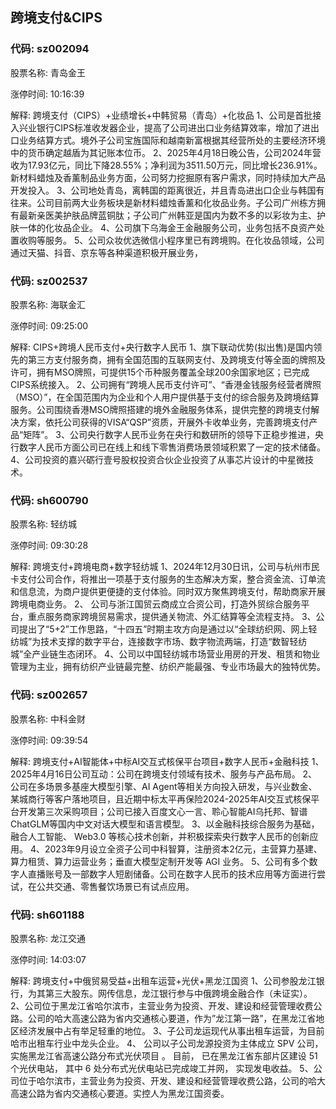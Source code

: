 ## 跨境支付&CIPS

### 代码: sz002094

股票名称: 青岛金王

涨停时间: 10:16:39

解释: 跨境支付（CIPS）+业绩增长+中韩贸易（青岛）+化妆品
1、公司是首批接入兴业银行CIPS标准收发器企业，提高了公司进出口业务结算效率，增加了进出口业务结算方式。境外子公司宝旌国际和越南新富根据其经营所处的主要经济环境中的货币确定越盾为其记账本位币。
2、2025年4月18日晚公告，公司2024年营收为17.93亿元，同比下降28.55%；净利润为3511.50万元，同比增长236.91%。新材料蜡烛及香薰制品业务方面，公司努力挖掘原有客户需求，同时持续加大产品开发投入。
3、公司地处青岛，离韩国的距离很近，并且青岛进出口企业与韩国有往来。公司目前两大业务板块是新材料蜡烛香薰和化妆品业务。子公司广州栋方拥有最新亲医美护肤品牌蓝铜肽；子公司广州韩亚是国内为数不多的以彩妆为主、护肤一体的化妆品企业。
4、公司旗下乌海金王金融服务公司，业务包括不良资产处置收购等服务。
5、公司众妆优选微信小程序里已有跨境购。在化妆品领域，公司通过天猫、抖音、京东等各种渠道积极开展业务，

### 代码: sz002537

股票名称: 海联金汇

涨停时间: 09:25:00

解释: CIPS+跨境人民币支付+央行数字人民币
1、旗下联动优势(拟出售)是国内领先的第三方支付服务商，拥有全国范围的互联网支付、及跨境支付等全面的牌照及许可，拥有MSO牌照，可提供15个币种服务覆盖全球200余国家地区；已完成CIPS系统接入。
2、公司拥有“跨境人民币支付许可”、“香港金钱服务经营者牌照（MSO）”，在全国范围内为企业和个人用户提供基于支付的综合服务及跨境结算服务。公司围绕香港MSO牌照搭建的境外金融服务体系，提供完整的跨境支付解决方案，依托公司获得的VISA“QSP”资质，开展外卡收单业务，完善跨境支付产品“矩阵”。
3、公司央行数字人民币业务在央行和数研所的领导下正稳步推进，央行数字人民币方面公司已在线上和线下零售消费场景领域积累了一定的技术储备。
4、公司投资的嘉兴砺行壹号股权投资合伙企业投资了从事芯片设计的中星微技术。

### 代码: sh600790

股票名称: 轻纺城

涨停时间: 09:30:28

解释: 跨境支付+跨境电商+数字轻纺城
1、2024年12月30日讯，公司与杭州市民卡支付公司合作，将推出一项基于支付服务的生态解决方案，整合资金流、订单流和信息流，为商户提供更便捷的支付体验。同时双方聚焦跨境支付，帮助商家开展跨境电商业务。
2、 公司与浙江国贸云商成立合资公司，打造外贸综合服务平台，重点服务商家跨境贸易需求，提供通关物流、外汇结算等全流程支持。
3、公司提出了“5+2”工作思路，“十四五”时期主攻方向是通过以“全球纺织网、网上轻纺城”为技术支撑的数字平台，连接数字市场、数字物流两端，打造“数智轻纺城”全产业链生态闭环。
4、公司以中国轻纺城市场营业用房的开发、租赁和物业管理为主业，拥有纺织产业链最完整、纺织产能最强、专业市场最大的独特优势。

### 代码: sz002657

股票名称: 中科金财

涨停时间: 09:39:54

解释: 跨境支付+AI智能体+中标AI交互式核保平台项目+数字人民币+金融科技
1、 2025年4月16日公司互动：公司在跨境支付领域有技术、服务与产品布局。
2、公司在多场景多基座大模型引擎、AI Agent等相关方向投入研发，与兴业数金、某城商行等客户落地项目，且近期中标太平再保险2024-2025年AI交互式核保平台开发第三次采购项目；公司已接入百度文心一言、聆心智能AI乌托邦、智谱ChatGLM等国内中文对话大模型和语言模型。
3、以金融科技综合服务为基础，融合人工智能、 Web3.0 等核心技术创新，并积极探索央行数字人民币的创新应用。
4、2023年9月设立全资子公司中科智算，注册资本2亿元，主营算力基建、 算力租赁、算力运营业务；垂直大模型定制开发等 AGI 业务。
5、公司有多个数字人直播账号及一部数字人短剧储备。公司在数字人民币的技术应用等方面进行尝试，在公共交通、零售餐饮场景已有试点应用。

### 代码: sh601188

股票名称: 龙江交通

涨停时间: 14:03:07

解释: 跨境支付+中俄贸易受益+出租车运营+光伏+黑龙江国资
1、公司参股龙江银行，为其第三大股东。网传信息，龙江银行参与中俄跨境金融合作（未证实）。
2、公司位于黑龙江省哈尔滨市，主营业务为投资、开发、建设和经营管理收费公路。公司的哈大高速公路为省内交通核心要道，作为”龙江第一路”，在黑龙江省地区经济发展中占有举足轻重的地位。
3、子公司龙运现代从事出租车运营，为目前哈市出租车行业中龙头企业。
4、 公司以子公司龙源投资为主体成立 SPV 公司， 实施黑龙江省高速公路分布式光伏项目 。 目前， 已在黑龙江省东部片区建设 51 个光伏电站， 其中 6 处分布式光伏电站已完成竣工并网， 实现发电收益。
5、公司位于哈尔滨市，主营业务为投资、开发、建设和经营管理收费公路，公司的哈大高速公路为省内交通核心要道。实控人为黑龙江国资委。

